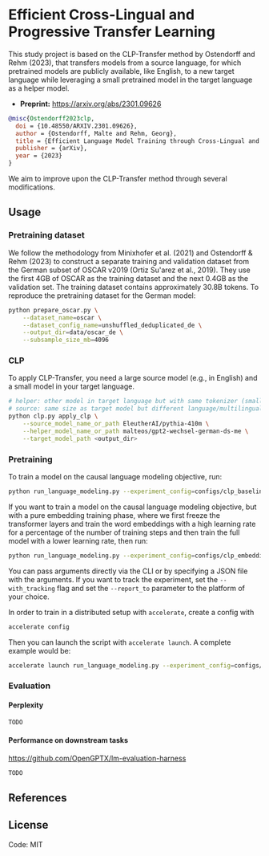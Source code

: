 # Efficient Cross-Lingual and Progressive Transfer Learning

This study project is based on the CLP-Transfer method by Ostendorff and Rehm (2023), that transfers models from a source language, for which pretrained models are publicly available, like English, to a new target language while leveraging a small pretrained model in the target language as a helper model. 

- **Preprint:** https://arxiv.org/abs/2301.09626

```bibtex
@misc{Ostendorff2023clp,
  doi = {10.48550/ARXIV.2301.09626},
  author = {Ostendorff, Malte and Rehm, Georg},
  title = {Efficient Language Model Training through Cross-Lingual and Progressive Transfer Learning},
  publisher = {arXiv},
  year = {2023}
}
```

We aim to improve upon the CLP-Transfer method through several modifications. 


## Usage

### Pretraining dataset

We follow the methodology from Minixhofer et al. (2021) and Ostendorff & Rehm (2023) to construct a separate training and validation dataset from the German subset of OSCAR v2019 (Ortiz Su'arez et al., 2019). They use the first 4GB of OSCAR as the training dataset and the next 0.4GB as the validation set. The training dataset contains approximately 30.8B tokens. To reproduce the pretraining dataset for the German model:

````bash
python prepare_oscar.py \
	--dataset_name=oscar \
	--dataset_config_name=unshuffled_deduplicated_de \
	--output_dir=data/oscar_de \
	--subsample_size_mb=4096
````

### CLP

To apply CLP-Transfer, you need a large source model (e.g., in English) and a small model in your target language.

```bash
# helper: other model in target language but with same tokenizer (smaller or other architecture)
# source: same size as target model but different language/multilingual
python clp.py apply_clp \
    --source_model_name_or_path EleutherAI/pythia-410m \
    --helper_model_name_or_path malteos/gpt2-wechsel-german-ds-me \
    --target_model_path <output_dir>
```

### Pretraining

To train a model on the causal language modeling objective, run:

```bash
python run_language_modeling.py --experiment_config=configs/clp_baseline.json
```

If you want to train a model on the causal language modeling objective, but with a pure embedding training phase, where we 
first freeze the transformer layers and train the word embeddings with a high learning rate for a percentage of the 
number of training steps and then train the full model with a lower learning rate, then run:

```bash
python run_language_modeling.py --experiment_config=configs/clp_embedding_tuning.json
```

You can pass arguments directly via the CLI or by specifying a JSON file with the arguments.
If you want to track the experiment, set the `--with_tracking` flag and set the `--report_to` parameter
to the platform of your choice.

In order to train in a distributed setup with `accelerate`, create a config with
```bash
accelerate config
```
Then you can launch the script with `accelerate launch`. A complete example would be:
```bash
accelerate launch run_language_modeling.py --experiment_config=configs/clp_embedding_tuning.json --with_tracking --report_to=wandb
```


### Evaluation

#### Perplexity



````bash
TODO
````



#### Performance on downstream tasks

https://github.com/OpenGPTX/lm-evaluation-harness

````bash
TODO
````



## References



## License

Code: MIT
